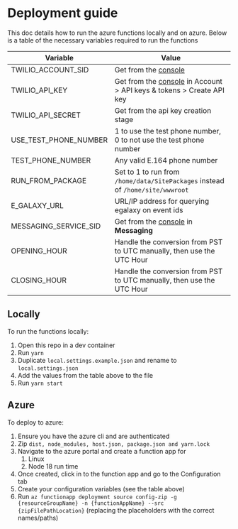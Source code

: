 # Deployment guide

This doc details how to run the azure functions locally and on azure. Below is a table of the necessary variables required to run the functions

| Variable | Value |
|---|---|
| TWILIO_ACCOUNT_SID | Get from the [console](https://console.twilio.com/) |
| TWILIO_API_KEY | Get from the [console](https://console.twilio.com/) in Account > API keys & tokens > Create API key|
| TWILIO_API_SECRET | Get from the api key creation stage |
| USE_TEST_PHONE_NUMBER | 1 to use the test phone number, 0 to not use the test phone number |
| TEST_PHONE_NUMBER | Any valid E.164 phone number |
| RUN_FROM_PACKAGE | Set to 1 to run from `/home/data/SitePackages` instead of `/home/site/wwwroot` |
| E_GALAXY_URL | URL/IP address for querying egalaxy on event ids |
| MESSAGING_SERVICE_SID | Get from the [console](https://console.twilio.com/) in **Messaging** |
| OPENING_HOUR | Handle the conversion from PST to UTC manually, then use the UTC Hour |
| CLOSING_HOUR | Handle the conversion from PST to UTC manually, then use the UTC Hour | 

## Locally

To run the functions locally:

1. Open this repo in a dev container
2. Run `yarn` 
3. Duplicate `local.settings.example.json` and rename to `local.settings.json`
4. Add the values from the table above to the file
5. Run `yarn start`
  

## Azure

To deploy to azure:

1. Ensure you have the azure cli and are authenticated
2. Zip `dist, node_modules, host.json, package.json and yarn.lock`
3. Navigate to the azure portal and create a function app for 
   1. Linux
   2. Node 18 run time
4. Once created, click in to the function app and go to the Configuration tab
5. Create your configuration variables (see the table above)
6. Run `az functionapp deployment source config-zip -g {resourceGroupName} -n {functionAppName} --src {zipFilePathLocation}` (replacing the placeholders with the correct names/paths)